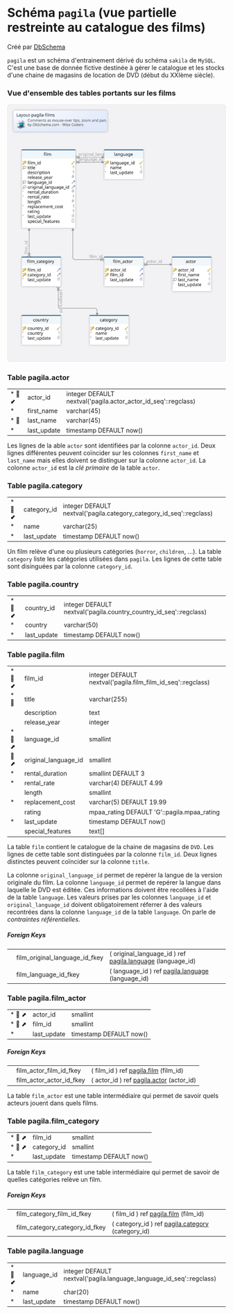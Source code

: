 # Schéma `pagila` (vue partielle restreinte au catalogue des films)

Créé par [DbSchema](https://dbschema.com)

`pagila` est un schéma d'entrainement dérivé du schéma `sakila`  de `MySQL`.  C'est une base de donnée fictive destinée à gérer le catalogue et les stocks d'une chaine de magasins de location de DVD (début du XXIème siècle). 

### Vue d'ensemble des tables portants sur les films

![Vue partielle de `pagila`](../images/layout-pagila-film.svg)

<!-- Voir aussi [Vue partielle restreinte au catalogue des films](./layout-pagila-film.html) -->

### Table pagila.actor 
| | | |
|---|---|---|
| * &#128273;  &#11019; | actor\_id| integer  DEFAULT nextval('pagila.actor_actor_id_seq'::regclass) |
| * | first\_name| varchar(45)  |
| * &#128270; | last\_name| varchar(45)  |
| * | last\_update| timestamp  DEFAULT now() |

Les lignes de la able `actor` sont identifiées par la colonne `actor_id`. Deux lignes différentes peuvent coïncider sur les colonnes `first_name`  et `last_name` mais elles doivent se distinguer sur la colonne `actor_id`. La colonne `actor_id`  est la *clé primaire*  de la table `actor`.


### Table pagila.category 
| | | |
|---|---|---|
| * &#128273;  &#11019; | category\_id| integer  DEFAULT nextval('pagila.category_category_id_seq'::regclass) |
| * | name| varchar(25)  |
| * | last\_update| timestamp  DEFAULT now() |

Un film relève d'une ou plusieurs catégories (`horror`, `children`, ...). 
La table `category` liste les catégories utilisées dans `pagila`.
Les lignes de cette table sont disinguées par la colonne `category_id`.



### Table pagila.country 
| | | |
|---|---|---|
| * &#128273;  &#11019; | country\_id| integer  DEFAULT nextval('pagila.country_country_id_seq'::regclass) |
| * | country| varchar(50)  |
| * | last\_update| timestamp  DEFAULT now() |




### Table pagila.film 
| | | |
|---|---|---|
| * &#128273;  &#11019; | film\_id| integer  DEFAULT nextval('pagila.film_film_id_seq'::regclass) |
| * &#128270; | title| varchar(255)  |
|  | description| text  |
|  | release\_year| integer  |
| * &#128270; &#11016; | language\_id| smallint  |
| &#128270; &#11016; | original\_language\_id| smallint  |
| * | rental\_duration| smallint  DEFAULT 3 |
| * | rental\_rate| varchar(4)  DEFAULT 4.99 |
|  | length| smallint  |
| * | replacement\_cost| varchar(5)  DEFAULT 19.99 |
|  | rating| mpaa\_rating  DEFAULT 'G'::pagila.mpaa_rating |
| * | last\_update| timestamp  DEFAULT now() |
|  | special\_features| text[]  |


La table `film` contient le catalogue de la chaine de magasins de `DVD`.  Les lignes de cette table sont distinguées par la colonne `film_id`. Deux lignes distinctes peuvent coïncider sur la colonne `title`. 

La colonne `original_language_id` permet de repérer la langue de la version originale du film. La colonne `language_id` permet de repérer la langue dans laquelle le DVD est éditée. Ces informations doivent être recollées à l'aide de la table `language`. Les valeurs prises par les colonnes `language_id` et `original_language_id` doivent obligatoirement réferrer à des valeurs recontrées dans la colonne `language_id`  de la table `language`. On parle de *contraintes référentielles*.

##### Foreign Keys
| | | |
|---|---|---|
|  | film_original_language_id_fkey | ( original\_language\_id ) ref [pagila.language](#language) (language\_id) |
|  | film_language_id_fkey | ( language\_id ) ref [pagila.language](#language) (language\_id) |




### Table pagila.film_actor 
| | | |
|---|---|---|
| * &#128273;  &#11016; | actor\_id| smallint  |
| * &#128273;  &#11016; | film\_id| smallint  |
| * | last\_update| timestamp  DEFAULT now() |


##### Foreign Keys
| | | |
|---|---|---|
|  | film_actor_film_id_fkey | ( film\_id ) ref [pagila.film](#film) (film\_id) |
|  | film_actor_actor_id_fkey | ( actor\_id ) ref [pagila.actor](#actor) (actor\_id) |


La table `film_actor` est une table intermédiaire qui permet de savoir quels acteurs jouent dans quels films.



### Table pagila.film_category 
| | | |
|---|---|---|
| * &#128273;  &#11016; | film\_id| smallint  |
| * &#128273;  &#11016; | category\_id| smallint  |
| * | last\_update| timestamp  DEFAULT now() |


La table `film_category` est une table intermédiaire qui permet de savoir de quelles catégories relève un film.


##### Foreign Keys
| | | |
|---|---|---|
|  | film_category_film_id_fkey | ( film\_id ) ref [pagila.film](#film) (film\_id) |
|  | film_category_category_id_fkey | ( category\_id ) ref [pagila.category](#category) (category\_id) |




### Table pagila.language 
| | | |
|---|---|---|
| * &#128273;  &#11019; | language\_id| integer  DEFAULT nextval('pagila.language_language_id_seq'::regclass) |
| * | name| char(20)  |
| * | last\_update| timestamp  DEFAULT now() |





